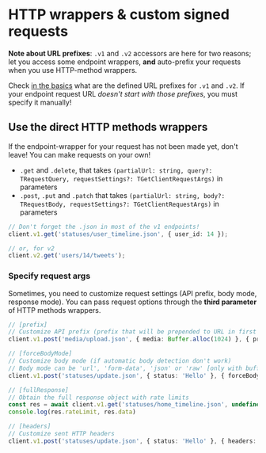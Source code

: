 # HTTP wrappers & custom signed requests

**Note about URL prefixes**: `.v1` and `.v2` accessors are here for two reasons;
let you access some endpoint wrappers,
**and** auto-prefix your requests when you use HTTP-method wrappers.

Check [in the basics](./basics.md) what are the defined URL prefixes for `.v1` and `.v2`.
If your endpoint request URL *doesn't start with those prefixes*, you must specify it manually!

## Use the direct HTTP methods wrappers

If the endpoint-wrapper for your request has not been made yet, don't leave!
You can make requests on your own!

- `.get` and `.delete`, that takes `(partialUrl: string, query?: TRequestQuery, requestSettings?: TGetClientRequestArgs)` in parameters
- `.post`, `.put` and `.patch` that takes `(partialUrl: string, body?: TRequestBody, requestSettings?: TGetClientRequestArgs)` in parameters

```ts
// Don't forget the .json in most of the v1 endpoints!
client.v1.get('statuses/user_timeline.json', { user_id: 14 });

// or, for v2
client.v2.get('users/14/tweets');
```

### Specify request args

Sometimes, you need to customize request settings (API prefix, body mode, response mode). You can pass request options through the **third parameter** of HTTP methods wrappers.
```ts
// [prefix]
// Customize API prefix (prefix that will be prepended to URL in first argument)
client.v1.post('media/upload.json', { media: Buffer.alloc(1024) }, { prefix: 'https://upload.twitter.com/1.1/' })

// [forceBodyMode]
// Customize body mode (if automatic body detection don't work)
// Body mode can be 'url', 'form-data', 'json' or 'raw' [only with buffers]
client.v1.post('statuses/update.json', { status: 'Hello' }, { forceBodyMode: 'url' })

// [fullResponse]
// Obtain the full response object with rate limits
const res = await client.v1.get('statuses/home_timeline.json', undefined, { fullResponse: true })
console.log(res.rateLimit, res.data)

// [headers]
// Customize sent HTTP headers
client.v1.post('statuses/update.json', { status: 'Hello' }, { headers: { 'X-Custom-Header': 'My Header Value' } })
```